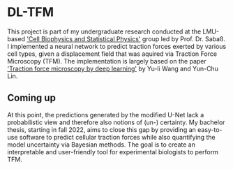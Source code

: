# DL-TFM

This project is part of my undergraduate research conducted at the LMU-based ['Cell Biophysics and Statistical Physics'](https://www.biostatphys.vetmed.uni-muenchen.de/index.html) group led by Prof. Dr. Sabaß. I implemented a neural network to predict traction forces exerted by various cell types, given a displacement field that was aquired via Traction Force Microscopy (TFM). The implementation is largely based on the paper ['Traction force microscopy by deep learning'](https://www.sciencedirect.com/science/article/pii/S0006349521004987) by Yu-li Wang and Yun-Chu Lin.

## Coming up

At this point, the predictions generated by the modified U-Net lack a probabilistic view and therefore also notions of (un-) certainty. My bachelor thesis, starting in fall 2022, aims to close this gap by providing an easy-to-use software to predict cellular traction forces while also quantifying the model uncertainty via Bayesian methods. The goal is to create an interpretable and user-friendly tool for experimental biologists to perform TFM.
